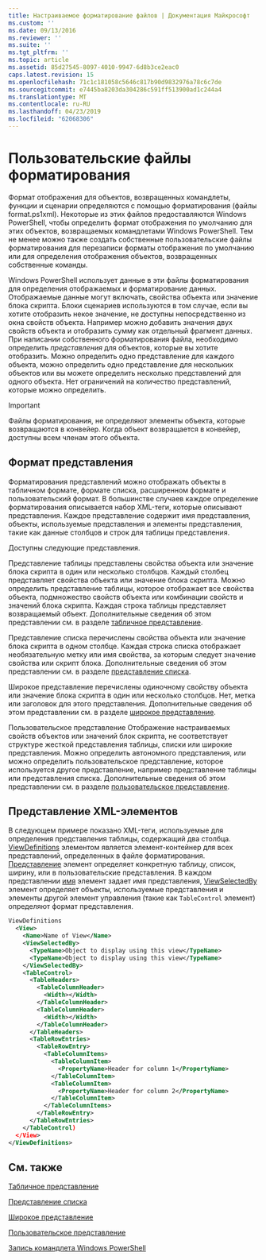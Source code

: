 ```yaml
---
title: Настраиваемое форматирование файлов | Документация Майкрософт
ms.custom: ''
ms.date: 09/13/2016
ms.reviewer: ''
ms.suite: ''
ms.tgt_pltfrm: ''
ms.topic: article
ms.assetid: 85d27545-8097-4010-9947-6d8b3ce2eac0
caps.latest.revision: 15
ms.openlocfilehash: 71c1c181058c5646c817b90d9832976a78c6c7de
ms.sourcegitcommit: e7445ba8203da304286c591ff513900ad1c244a4
ms.translationtype: MT
ms.contentlocale: ru-RU
ms.lasthandoff: 04/23/2019
ms.locfileid: "62068306"
---
```

# <a name="custom-formatting-files"></a>Пользовательские файлы форматирования

Формат отображения для объектов, возвращенных командлеты, функции и сценарии определяются с помощью форматирования (файлы format.ps1xml). Некоторые из этих файлов предоставляются Windows PowerShell, чтобы определить формат отображения по умолчанию для этих объектов, возвращаемых командлетами Windows PowerShell. Тем не менее можно также создать собственные пользовательские файлы форматирования для перезаписи форматы отображения по умолчанию или для определения отображения объектов, возвращенных собственные команды.

Windows PowerShell использует данные в эти файлы форматирования для определения отображаемых и форматирование данных. Отображаемые данные могут включать, свойства объекта или значение блока скрипта.  Блоки сценариев используются в том случае, если вы хотите отобразить некое значение, не доступны непосредственно из окна свойств объекта. Например можно добавить значения двух свойств объекта и отобразить сумму как отдельный фрагмент данных. При написании собственного форматирования файла, необходимо определить *представления* для объектов, которые вы хотите отобразить. Можно определить одно представление для каждого объекта, можно определить одно представление для нескольких объектов или вы можете определить несколько представлений для одного объекта. Нет ограничений на количество представлений, которые можно определить.

> [!IMPORTANT]
> Файлы форматирования, не определяют элементы объекта, которые возвращаются в конвейер. Когда объект возвращается в конвейер, доступны всем членам этого объекта.

## <a name="format-views"></a>Формат представления

Форматирования представлений можно отображать объекты в табличном формате, формате списка, расширенном формате и пользовательский формат. В большинстве случаев каждое определение форматирования описывается набор XML-теги, которые описывают представления. Каждое представление содержит имя представления, объекты, используемые представления и элементы представления, такие как данные столбцов и строк для таблицы представления.

Доступны следующие представления.

Представление таблицы представлены свойства объекта или значение блока скрипта в один или несколько столбцов. Каждый столбец представляет свойства объекта или значение блока скрипта. Можно определить представление таблицы, которое отображает все свойства объекта, подмножество свойств объекта или комбинации свойств и значений блока скрипта. Каждая строка таблицы представляет возвращаемый объект. Дополнительные сведения об этом представлении см. в разделе [табличное представление](../format/creating-a-table-view.md).

Представление списка перечислены свойства объекта или значение блока скрипта в одном столбце. Каждая строка списка отображает необязательную метку или имя свойства, за которым следует значение свойства или скрипт блока. Дополнительные сведения об этом представлении см. в разделе [представление списка](../format/creating-a-list-view.md).

Широкое представление перечислены одиночному свойству объекта или значение блока скрипта в один или несколько столбцов. Нет, метка или заголовок для этого представления. Дополнительные сведения об этом представлении см. в разделе [широкое представление](../format/creating-a-wide-view.md).

Пользовательское представление Отображение настраиваемых свойств объектов или значений блок скрипта, не соответствует структуре жесткой представления таблицы, списки или широкие представления. Можно определить автономного представления, или можно определить пользовательское представление, которое используется другое представление, например представление таблицы или представления списка. Дополнительные сведения об этом представлении см. в разделе [пользовательское представление](../format/creating-custom-controls.md).

## <a name="view-xml-elements"></a>Представление XML-элементов

В следующем примере показано XML-теги, используемые для определения представления таблицы, содержащий два столбца. [ViewDefinitions](../format/viewdefinitions-element-format.md) элементом является элемент-контейнер для всех представлений, определенных в файле форматирования. [Представление](../format/view-element-format.md) элемент определяет конкретную таблицу, список, ширину, или в пользовательские представления. В каждом представлении [имя](../format/name-element-for-view-format.md) элемент задает имя представления, [ViewSelectedBy](../format/viewselectedby-element-format.md) элемент определяет объекты, используемые представления и элементы другой элемент управления (такие как `TableControl` элемент) определяют формат представления.

```xml
ViewDefinitions
  <View>
    <Name>Name of View</Name>
    <ViewSelectedBy>
      <TypeName>Object to display using this view</TypeName>
      <TypeName>Object to display using this view</TypeName>
    </ViewSelectedBy>
    <TableControl>
      <TableHeaders>
        <TableColumnHeader>
          <Width></Width>
        </TableColumnHeader>
        <TableColumnHeader>
          <Width></Width>
        </TableColumnHeader>
      </TableHeaders>
      <TableRowEntries>
        <TableRowEntry>
          <TableColumnItems>
            <TableColumnItem>
              <PropertyName>Header for column 1</PropertyName>
            </TableColumnItem>
            <TableColumnItem>
              <PropertyName>Header for column 2</PropertyName>
            </TableColumnItem>
          </TableColumnItems>
        </TableRowEntry>
      </TableRowEntries>
    </TableControl)
  </View>
</ViewDefinitions>

```

## <a name="see-also"></a>См. также

[Табличное представление](../format/creating-a-table-view.md)

[Представление списка](../format/creating-a-list-view.md)

[Широкое представление](../format/creating-a-wide-view.md)

[Пользовательское представление](../format/creating-custom-controls.md)

[Запись командлета Windows PowerShell](./writing-a-windows-powershell-cmdlet.md)
